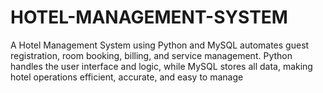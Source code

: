 # HOTEL-MANAGEMENT-SYSTEM
A Hotel Management System using Python and MySQL automates guest registration, room booking, billing, and service management. Python handles the user interface and logic, while MySQL stores all data, making hotel operations efficient, accurate, and easy to manage
